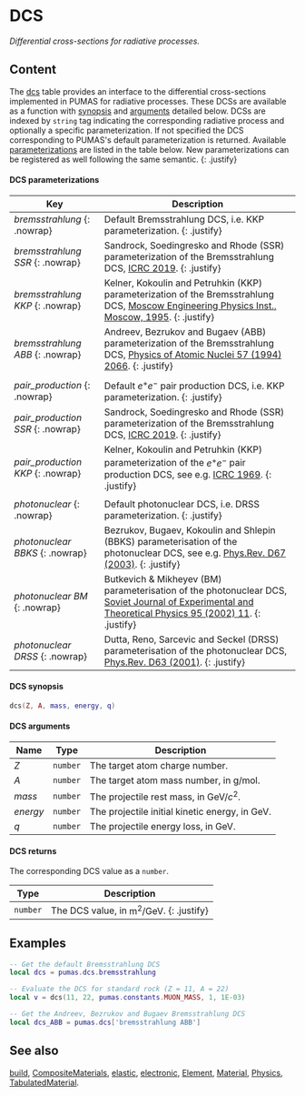 # DCS
_Differential cross-sections for radiative processes._

## Content

The [dcs](dcs.md) table provides an interface to the differential cross-sections
implemented in PUMAS for radiative processes. These DCSs are available as a
function with [synopsis](#dcssynopsis) and [arguments](#dcsarguments) detailed
below.  DCSs are indexed by `string` tag indicating the corresponding radiative
process and optionally a specific parameterization. If not specified the DCS
corresponding to PUMAS's default parameterization is returned.  Available
[parameterizations](#dcsparameterization) are listed in the table below. New
parameterizations can be registered as well following the same semantic.
{: .justify}

#### DCS parameterizations

| Key | Description |
|-----|-------|
| *bremsstrahlung* {: .nowrap}     | Default Bremsstrahlung DCS, i.e. KKP parameterization. {: .justify} |
| *bremsstrahlung SSR* {: .nowrap} | Sandrock, Soedingresko and Rhode (SSR) parameterization of the Bremsstrahlung DCS, [ICRC 2019](https://arxiv.org/abs/1910.07050). {: .justify} |
| *bremsstrahlung KKP* {: .nowrap} | Kelner, Kokoulin and Petruhkin (KKP) parameterization of the Bremsstrahlung DCS, [Moscow Engineering Physics Inst., Moscow, 1995](https://cds.cern.ch/record/288828/files/MEPHI-024-95.pdf). {: .justify} |
| *bremsstrahlung ABB* {: .nowrap} | Andreev, Bezrukov and Bugaev (ABB) parameterization of the Bremsstrahlung DCS, [Physics of Atomic Nuclei 57 (1994) 2066](https://inis.iaea.org/search/searchsinglerecord.aspx?recordsFor=SingleRecord&RN=26072419). {: .justify} |
|||
| *pair_production* {: .nowrap}    | Default $e^+e^-$ pair production DCS, i.e. KKP parameterization. {: .justify} |
| *pair_production SSR* {: .nowrap}| Sandrock, Soedingresko and Rhode (SSR) parameterization of the Bremsstrahlung DCS, [ICRC 2019](https://arxiv.org/abs/1910.07050). {: .justify} |
| *pair_production KKP* {: .nowrap}| Kelner, Kokoulin and Petruhkin (KKP) parameterization of the $e^+e^-$ pair production DCS, see e.g. [ICRC 1969](http://adsabs.harvard.edu/pdf/1970ICRC....4..277K). {: .justify} |
|||
| *photonuclear* {: .nowrap}       | Default photonuclear DCS, i.e. DRSS parameterization. {: .justify} |
| *photonuclear BBKS* {: .nowrap}  | Bezrukov, Bugaev, Kokoulin and Shlepin (BBKS) parameterisation of the photonuclear DCS, see e.g. [Phys.Rev. D67 (2003)](https://arxiv.org/abs/hep-ph/0203096). {: .justify} |
| *photonuclear BM* {: .nowrap}    | Butkevich & Mikheyev (BM) parameterisation of the photonuclear DCS, [Soviet Journal of Experimental and Theoretical Physics 95 (2002) 11](https://link.springer.com/article/10.1134/1.1499897). {: .justify} |
| *photonuclear DRSS* {: .nowrap}  | Dutta, Reno, Sarcevic and Seckel (DRSS) parameterisation of the photonuclear DCS, [Phys.Rev. D63 (2001)](https://arxiv.org/abs/hep-ph/0012350). {: .justify} |


#### DCS synopsis
```lua
dcs(Z, A, mass, energy, q)
```

#### DCS arguments

|Name|Type|Description|
|----|----|-----------|
|*Z*      |`number`| The target atom charge number.|
|*A*      |`number`| The target atom mass number, in $\text{g}/\text{mol}$.|
|*mass*   |`number`| The projectile rest mass, in $\text{GeV}/c^2$.|
|*energy* |`number`| The projectile initial kinetic energy, in $\text{GeV}$.|
|*q*      |`number`| The projectile energy loss, in $\text{GeV}$.|

#### DCS returns

The corresponding DCS value as a `number`.

|Type|Description|
|----|-----------|
|`number` | The DCS value, in $\text{m}^2 / \text{GeV}$. {: .justify} |


## Examples

``` lua
-- Get the default Bremsstrahlung DCS
local dcs = pumas.dcs.bremsstrahlung

-- Evaluate the DCS for standard rock (Z = 11, A = 22)
local v = dcs(11, 22, pumas.constants.MUON_MASS, 1, 1E-03)

-- Get the Andreev, Bezrukov and Bugaev Bremsstrahlung DCS
local dcs_ABB = pumas.dcs['bremsstrahlung ABB']
```

## See also

[build](build.md),
[CompositeMaterials](CompositeMaterials.md),
[elastic](elastic.md),
[electronic](electronic.md),
[Element](Element.md),
[Material](Material.md),
[Physics](Physics.md),
[TabulatedMaterial](TabulatedMaterial.md).
